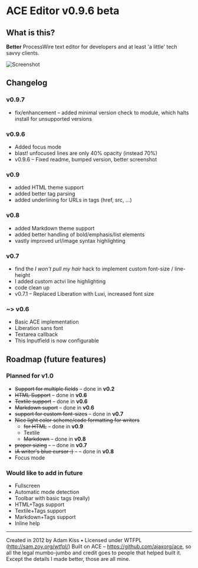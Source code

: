 ACE Editor v0.9.6 beta
=======================

## What is this?

**Better** ProcessWire text editor for developers and at least 'a little' tech savvy clients.

![Screenshot](https://raw.github.com/adamkiss/InputfieldAceEditor/master/screenshot.png)

## Changelog

### v0.9.7

* fix/enhancement – added minimal version check to module, which halts install for unsupported versions

### v0.9.6

* Added focus mode
* blast! unfocused lines are only 40% opacity (instead 70%)
* v0.9.6 – Fixed readme, bumped version, better screenshot

### v0.9

* added HTML theme support
* added better tag parsing
* added underlining for URLs in tags (href, src, …)

### v0.8

* added Markdown theme support
* added better handling of bold/emphasis/list elements
* vastly improved url/image syntax highlighting

### v0.7

* find the *I won't pull my hair* hack to implement custom font-size / line-height
* I added custom actvi line highlighting
* code clean up
* v0.7.1 – Replaced Liberation with Luxi, increased font size

### ~> v0.6

* Basic ACE implementation
* Liberation sans font
* Textarea callback
* This Inputfield is now configurable

## Roadmap (future features)

### Planned for v1.0

* ~~Support for multiple fields~~ – done in **v0.2**
* ~~HTML Support~~ – done in **v0.6**
* ~~Textile support~~ – done in **v0.6**
* ~~Markdown suport~~ – done in **v0.6**
* ~~support for custom font-sizes~~ – done in **v0.7**
* ~~Nice light color scheme/code formatting for writers~~
	* ~~for HTML~~ – done in **v0.9**
	* Textile
	* ~~Markdown~~ – done in **v0.8**
* ~~proper sizing~~ – – done in **v0.7**
* ~~iA writer's blue cursor :)~~ – – done in **v0.8**
* Focus mode

### Would like to add in future

* Fullscreen
* Automatic mode detection
* Toolbar with basic tags (really)
* HTML+Tags support
* Textile+Tags support
* Markdown+Tags support
* Inline help

---

Created in 2012 by Adam Kiss • Licensed under WTFPL (http://sam.zoy.org/wtfpl/)
Built on ACE – https://github.com/ajaxorg/ace, so all the legal mumbo-jumbo and credit goes to people that helped built it. Except the details I made better, those are all mine.